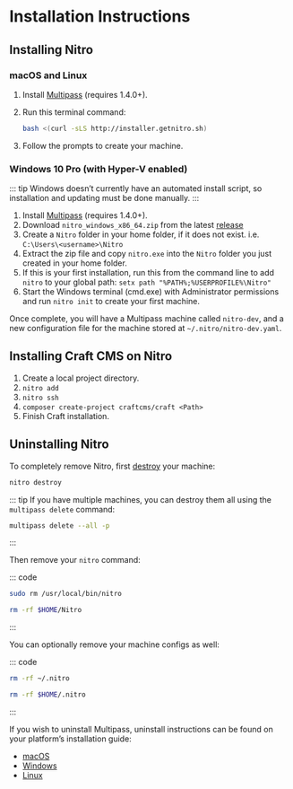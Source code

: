 # Installation Instructions

## Installing Nitro

### macOS and Linux

1. Install [Multipass](https://multipass.run) (requires 1.4.0+).
2. Run this terminal command:

    ```bash
    bash <(curl -sLS http://installer.getnitro.sh)
    ```

3. Follow the prompts to create your machine.

### Windows 10 Pro (with Hyper-V enabled)

::: tip
Windows doesn’t currently have an automated install script, so installation and updating must be done manually.
:::

1. Install [Multipass](https://multipass.run) (requires 1.4.0+).
2. Download `nitro_windows_x86_64.zip` from the latest [release](https://github.com/craftcms/nitro/releases)
3. Create a `Nitro` folder in your home folder, if it does not exist. i.e. `C:\Users\<username>\Nitro`
4. Extract the zip file and copy `nitro.exe` into the `Nitro` folder you just created in your home folder.
5. If this is your first installation, run this from the command line to add `nitro` to your global path: `setx path "%PATH%;%USERPROFILE%\Nitro"`
6. Start the Windows terminal (cmd.exe) with Administrator permissions and run `nitro init` to create your first machine.

Once complete, you will have a Multipass machine called `nitro-dev`, and a new configuration file for the machine stored at `~/.nitro/nitro-dev.yaml`.

## Installing Craft CMS on Nitro

1. Create a local project directory.
2. `nitro add`
3. `nitro ssh`
4. `composer create-project craftcms/craft <Path>`
5. Finish Craft installation.

## Uninstalling Nitro

To completely remove Nitro, first [destroy](commands.md#destroy) your machine:

```bash
nitro destroy
```

::: tip
If you have multiple machines, you can destroy them all using the `multipass delete` command:

```bash
multipass delete --all -p
```
:::

Then remove your `nitro` command:

::: code
```bash macOS and Linux
sudo rm /usr/local/bin/nitro
```
```bash Windows
rm -rf $HOME/Nitro
```
:::

You can optionally remove your machine configs as well:

::: code
```bash macOS and Linux
rm -rf ~/.nitro
```
```bash Windows
rm -rf $HOME/.nitro
```
:::

If you wish to uninstall Multipass, uninstall instructions can be found on your platform’s installation guide:

- [macOS](https://multipass.run/docs/installing-on-macos)
- [Windows](https://multipass.run/docs/installing-on-windows)
- [Linux](https://multipass.run/docs/installing-on-linux)
